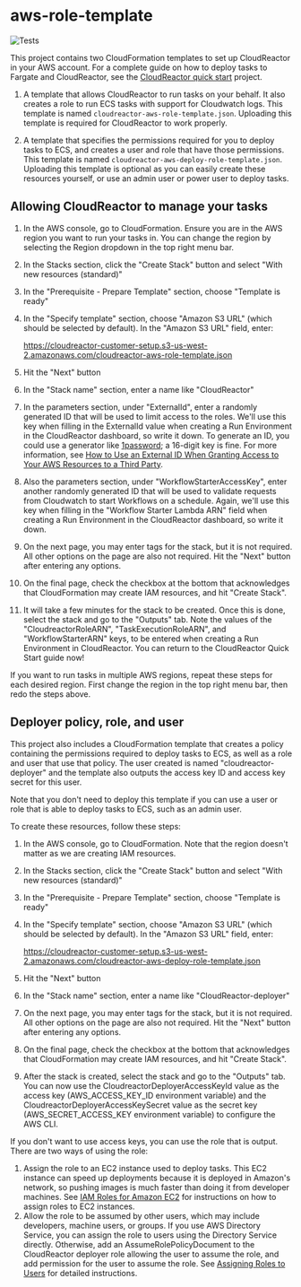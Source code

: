 # aws-role-template

![Tests](https://github.com/CloudReactor/aws-role-template/workflows/Tests/badge.svg)

This project contains two CloudFormation templates to set up CloudReactor
in your AWS account. For a complete guide on how to deploy tasks to Fargate
and CloudReactor, see the [CloudReactor quick start](https://github.com/CloudReactor/cloudreactor-ecs-quickstart) project.

1. A template that allows CloudReactor to run tasks on your behalf. It also creates a role to run ECS tasks with support for Cloudwatch logs. This template
is named `cloudreactor-aws-role-template.json`. Uploading this template is required for CloudReactor to work properly.

2. A template that specifies the permissions required for you to deploy tasks
to ECS, and creates a user and role that have those permissions. This template
is named `cloudreactor-aws-deploy-role-template.json`. Uploading this template
is optional as you can easily create these resources yourself, or use an
admin user or power user to deploy tasks.

## Allowing CloudReactor to manage your tasks

1. In the AWS console, go to CloudFormation. Ensure you are in the AWS region
you want to run your tasks in. You can change the region by selecting the
Region dropdown in the top right menu bar.
2. In the Stacks section, click the "Create Stack" button and select "With new resources (standard)"
3. In the "Prerequisite - Prepare Template" section, choose "Template is ready"
4. In the "Specify template" section, choose "Amazon S3 URL" (which should be selected by default).
In the "Amazon S3 URL" field, enter:

    https://cloudreactor-customer-setup.s3-us-west-2.amazonaws.com/cloudreactor-aws-role-template.json
  
5. Hit the "Next" button
6. In the "Stack name" section, enter a name like "CloudReactor"
7. In the parameters section, under "ExternalId", enter a randomly generated ID that will be used
to limit access to the roles.
We'll use this key when filling in the ExternalId value when creating
a Run Environment in the CloudReactor dashboard, so write it down. To generate an ID, you could use a generator like [1password](https://1password.com/password-generator/); a 16-digit key is fine. For more information, see
[How to Use an External ID When Granting Access to Your AWS Resources to a Third Party](https://docs.aws.amazon.com/IAM/latest/UserGuide/id_roles_create_for-user_externalid.html).
8. Also the parameters section, under "WorkflowStarterAccessKey", enter another randomly generated ID that will be used
to validate requests from Cloudwatch to start Workflows on a schedule. Again, we'll use this key when filling in the
"Workflow Starter Lambda ARN" field when creating a Run Environment in the CloudReactor dashboard, so write it down.
9. On the next page, you may enter tags for the stack, but it is not required.
All other options on the page are also not required. Hit the "Next" button
after entering any options.
10. On the final page, check the checkbox at the bottom that acknowledges
that CloudFormation may create IAM resources, and hit "Create Stack".
11.  It will take a few minutes for the stack to be created. Once this is done, select the stack and go to the "Outputs" tab.
Note the values of the "CloudreactorRoleARN", "TaskExecutionRoleARN",
and "WorkflowStarterARN" keys, to be entered when creating a Run Environment
in CloudReactor. You can return to the CloudReactor Quick Start guide now!

If you want to run tasks in multiple AWS regions, repeat these steps for
each desired region. First change the region in the top right menu
bar, then redo the steps above.

## Deployer policy, role, and user

This project also includes a CloudFormation template that creates a
policy containing the permissions required to deploy tasks to ECS,
as well as a role and user that use that policy. The user created is named "cloudreactor-deployer" and the template also outputs the access key ID and access key secret for this user.

Note that you don't need to deploy this template if you can use a
user or role that is able to deploy tasks to ECS, such as an admin user.

To create these resources, follow these steps:

1. In the AWS console, go to CloudFormation. Note that the region doesn't
matter as we are creating IAM resources.
2. In the Stacks section, click the "Create Stack" button and select "With new resources (standard)"
3. In the "Prerequisite - Prepare Template" section, choose "Template is ready"
4. In the "Specify template" section, choose "Amazon S3 URL" (which should be selected by default).
In the "Amazon S3 URL" field, enter:

    https://cloudreactor-customer-setup.s3-us-west-2.amazonaws.com/cloudreactor-aws-deploy-role-template.json  
    
5. Hit the "Next" button
6. In the "Stack name" section, enter a name like "CloudReactor-deployer"
7. On the next page, you may enter tags for the stack, but it is not required.
All other options on the page are also not required. Hit the "Next" button
after entering any options.
8. On the final page, check the checkbox at the bottom that acknowledges
that CloudFormation may create IAM resources, and hit "Create Stack".
9. After the stack is created, select the stack and go to the "Outputs" tab.
You can now use the CloudreactorDeployerAccessKeyId value as the access key
(AWS_ACCESS_KEY_ID environment variable) and
the CloudreactorDeployerAccessKeySecret value as the secret key (AWS_SECRET_ACCESS_KEY environment variable) to configure
the AWS CLI.

If you don't want to use access keys, you can use the role that is output.
There are two ways of using the role:

1. Assign the role to an EC2 instance used to deploy tasks. This EC2
instance can speed up deployments because it is deployed in Amazon's network,
so pushing images is much faster than doing it from developer machines.
See [IAM Roles for Amazon EC2](https://docs.aws.amazon.com/AWSEC2/latest/UserGuide/iam-roles-for-amazon-ec2.html) for instructions on how to assign
roles to EC2 instances.
2. Allow the role to be assumed by other users, which may include developers,
machine users, or groups. If you use AWS Directory Service, you can assign the role to users using the Directory Service directly. Otherwise,
add an AssumeRolePolicyDocument to the CloudReactor deployer role allowing the user to assume the role,
and add permission for the user to assume the role. See [Assigning Roles to Users](https://docs.aws.amazon.com/directoryservice/latest/admin-guide/assign_role.html) for detailed instructions.

